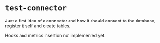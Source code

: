 # `test-connector`

Just a first idea of a connector and how it should connect to the database, register it self and create tables.

Hooks and metrics insertion not implemented yet.
